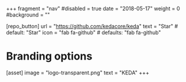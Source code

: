 +++
fragment = "nav"
#disabled = true
date = "2018-05-17"
weight = 0
#background = ""

[repo_button]
  url = "https://github.com/kedacore/keda"
  text = "Star" # default: "Star"
  icon = "fab fa-github" # defaults: "fab fa-github"

# Branding options
[asset]
  image = "logo-transparent.png"
  text = "KEDA"
+++
